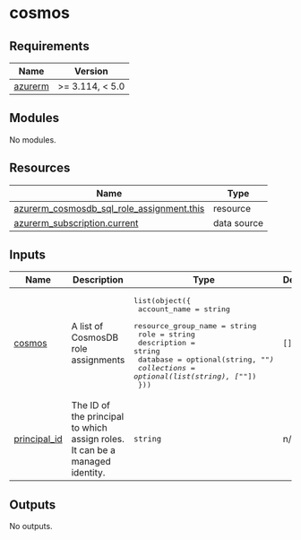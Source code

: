 # cosmos

<!-- BEGIN_TF_DOCS -->
## Requirements

| Name | Version |
|------|---------|
| <a name="requirement_azurerm"></a> [azurerm](#requirement\_azurerm) | >= 3.114, < 5.0 |

## Modules

No modules.

## Resources

| Name | Type |
|------|------|
| [azurerm_cosmosdb_sql_role_assignment.this](https://registry.terraform.io/providers/hashicorp/azurerm/latest/docs/resources/cosmosdb_sql_role_assignment) | resource |
| [azurerm_subscription.current](https://registry.terraform.io/providers/hashicorp/azurerm/latest/docs/data-sources/subscription) | data source |

## Inputs

| Name | Description | Type | Default | Required |
|------|-------------|------|---------|:--------:|
| <a name="input_cosmos"></a> [cosmos](#input\_cosmos) | A list of CosmosDB role assignments | <pre>list(object({<br/>    account_name        = string<br/>    resource_group_name = string<br/>    role                = string<br/>    description         = string<br/>    database            = optional(string, "*")<br/>    collections         = optional(list(string), ["*"])<br/>  }))</pre> | `[]` | no |
| <a name="input_principal_id"></a> [principal\_id](#input\_principal\_id) | The ID of the principal to which assign roles. It can be a managed identity. | `string` | n/a | yes |

## Outputs

No outputs.
<!-- END_TF_DOCS -->
